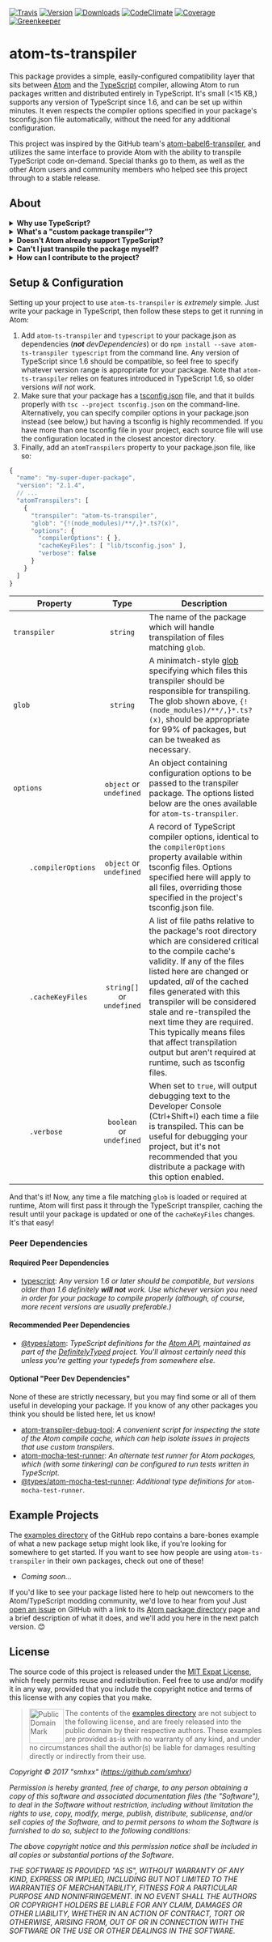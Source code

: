 [![Travis](https://img.shields.io/travis/smhxx/atom-ts-transpiler/master.svg)](https://travis-ci.org/smhxx/atom-ts-transpiler)
[![Version](https://img.shields.io/npm/v/atom-ts-transpiler.svg)](https://www.npmjs.com/package/atom-ts-transpiler)
[![Downloads](https://img.shields.io/npm/dt/atom-ts-transpiler.svg)](https://www.npmjs.com/package/atom-ts-transpiler)
[![CodeClimate](https://img.shields.io/codeclimate/github/smhxx/atom-ts-transpiler.svg)](https://codeclimate.com/github/smhxx/atom-ts-transpiler)
[![Coverage](https://img.shields.io/codeclimate/coverage/github/smhxx/atom-ts-transpiler.svg)](https://codeclimate.com/github/smhxx/atom-ts-transpiler/code)
[![Greenkeeper](https://badges.greenkeeper.io/smhxx/atom-ts-transpiler.svg)](https://greenkeeper.io/)
# atom-ts-transpiler

This package provides a simple, easily-configured compatibility layer that sits between [Atom](https://atom.io/) and the [TypeScript](https://www.typescriptlang.org/) compiler, allowing Atom to run packages written and distributed entirely in TypeScript. It's small (\<15 KB,) supports any version of TypeScript since 1.6, and can be set up within minutes. It even respects the compiler options specified in your package's tsconfig.json file automatically, without the need for any additional configuration.

This project was inspired by the GitHub team's [atom-babel6-transpiler](https://www.npmjs.com/package/atom-babel6-transpiler), and utilizes the same interface to provide Atom with the ability to transpile TypeScript code on-demand. Special thanks go to them, as well as the other Atom users and community members who helped see this project through to a stable release.

## About
<img alt="" src="https://upload.wikimedia.org/wikipedia/commons/8/80/Atom_editor_logo.svg" style="float:right;" />
<details>
<summary><b>Why use TypeScript?</b></summary>

Because it's great! TypeScript has all of the benefits of JavaScript, with the addition of a flexible and robust type system far beyond the basic 7-8 types that exist in vanilla JS. Aside from the obvious safety benefits of strong typing, it also empowers your editor/IDE with an understanding of how your code utilizes types, meaning awesome workflow emprovements like better linting and auto-completion! If you haven't tried TypeScript yet, do... it really is worth it!
</details>
<details>
<summary><b>What's a "custom package transpiler"?</b></summary>

Essentially, a custom package transpiler serves as a shim between Atom and your package, showing Atom how to deal with files that it doesn't natively understand what to do with. In this case, it takes responsibility for your package's TypeScript files, and converts them to JavaScript on-demand as Atom requires them. Atom then caches the transpiled code for each file, only asking for re-transpilation if the cache becomes invalid (such as by the package being updated.) If Atom already has your entire package cached, the TypeScript package is never even loaded, and performance-wise, it functions just as if you had written the entire package in JavaScript to begin with!

</details>
<details>
<summary><b>Doesn't Atom already support TypeScript?</b></summary>

Sort of? Yes and no. Atom does have a very basic, naïve understanding of TypeScript, but unfortunately it's not sufficient for the vast majority of packages. By default, if Atom encounters a .ts file at runtime, it attempts to transpile it using TypeScript 1.4; however, there's no way to specify what version of TypeScript should be used, or to set compiler options, both of which are crucial to ensuring the stability and performance of a package written in TS. The goal of this project is to enable that form of configuration in a simple and completely painless way. Just add the dependency, enable it in your package.json, and you're good to go.
</details>
<details>
<summary><b>Can't I just transpile the package myself?</b></summary>

Yes, absolutely. In fact, *this* package is transpiled from TypeScript prior to publishing. However, manually transpiling your entire project for testing and publication can be a bit of a pain, especially since apm doesn't currently support `prepublish` scripts. With a custom transpiler, the interpretation between Atom and your TypeScript code is handled automatically, with practically zero performance penalty once the package has been installed and activated for the first time.
</details>
<details>
<summary><b>How can I contribute to the project?</b></summary>

Right now, the best way to help out with `atom-ts-transpiler` is simply to *use it* and provide feedback if you feel there are any improvements that can be made. Long-term stability is one of our foremost goals; the project has 100% test coverage, and integration tests that are run against each new release of Atom, so there's no need to worry about your package suddenly breaking because of an update. Take it for a spin and let us know what you think! 🙂

If you'd like to contribute in a more direct way, see our [Contribution Guide](https://github.com/smhxx/atom-ts-transpiler/blob/master/.github/CONTRIBUTING.md) and [Code of Conduct](https://github.com/smhxx/atom-ts-transpiler/blob/master/.github/CODE_OF_CONDUCT.md) on GitHub. We always welcome [issues](https://github.com/smhxx/atom-ts-transpiler/issues) and [pull requests](https://github.com/smhxx/atom-ts-transpiler/pulls) from the community, if you think there are improvements to be made.
</details>

## Setup &amp; Configuration

Setting up your project to use `atom-ts-transpiler` is *extremely* simple. Just write your package in TypeScript, then follow these steps to get it running in Atom:

1. Add `atom-ts-transpiler` and `typescript` to your package.json as dependencies (***not*** *devDependencies*) or do `npm install --save atom-ts-transpiler typescript` from the command line. Any version of TypeScript since 1.6 should be compatible, so feel free to specify whatever version range is appropriate for your package. Note that `atom-ts-transpiler` relies on features introduced in TypeScript 1.6, so older versions *will not* work.
2. Make sure that your package has a [tsconfig.json](https://www.typescriptlang.org/docs/handbook/tsconfig-json.html) file, and that it builds properly with `tsc --project tsconfig.json` on the command-line. Alternatively, you can specify compiler options in your package.json instead (see below,) but having a tsconfig is highly recommended. If you have more than one tsconfig file in your project, each source file will use the configuration located in the closest ancestor directory.
3. Finally, add an `atomTranspilers` property to your package.json file, like so:
```js
{
  "name": "my-super-duper-package",
  "version": "2.1.4",
  // ...
  "atomTranspilers": [
    {
      "transpiler": "atom-ts-transpiler",
      "glob": "{!(node_modules)/**/,}*.ts?(x)",
      "options": {
        "compilerOptions": { },
        "cacheKeyFiles": [ "lib/tsconfig.json" ],
        "verbose": false
      }
    }
  ]
}
```
| Property | Type | Description |
|----------|:----:|-------------|
| `transpiler` | `string` | The name of the package which will handle transpilation of files matching `glob`.
| `glob` | `string` | A minimatch-style [glob](https://github.com/isaacs/node-glob) specifying which files this transpiler should be responsible for transpiling. The glob shown above, `{!(node_modules)/**/,}*.ts?(x)`, should be appropriate for 99% of packages, but can be tweaked as necessary.
| `options` | `object` or `undefined` | An object containing configuration options to be passed to the transpiler package. The options listed below are the ones available for `atom-ts-transpiler`. |
| &emsp;&emsp;`.compilerOptions` | `object` or `undefined` | A record of TypeScript compiler options, identical to the `compilerOptions` property available within tsconfig files. Options specified here will apply to all files, overriding those specified in the project's tsconfig.json file.
| &emsp;&emsp;`.cacheKeyFiles` | `string[]` or `undefined` | A list of file paths relative to the package's root directory which are considered critical to the compile cache's validity. If any of the files listed here are changed or updated, *all* of the cached files generated with this transpiler will be considered stale and re-transpiled the next time they are required. This typically means files that affect transpilation output but aren't required at runtime, such as tsconfig files.
| &emsp;&emsp;`.verbose` | `boolean` or `undefined` | When set to `true`, will output debugging text to the Developer Console (Ctrl+Shift+I) each time a file is transpiled. This can be useful for debugging your project, but it's not recommended that you distribute a package with this option enabled.

And that's it! Now, any time a file matching `glob` is loaded or required at runtime, Atom will first pass it through the TypeScript transpiler, caching the result until your package is updated or one of the `cacheKeyFiles` changes. It's that easy!

### Peer Dependencies

#### Required Peer Dependencies

* [typescript](https://www.npmjs.com/package/typescript): *Any version 1.6 or later should be compatible, but versions older than 1.6 definitely **will not** work. Use whichever version you need in order for your package to compile properly (although, of course, more recent versions are usually preferable.)*

#### Recommended Peer Dependencies

* [@types/atom](https://www.npmjs.com/package/@types/atom): *TypeScript definitions for the [Atom API](https://atom.io/docs/api/v1.21.0/AtomEnvironment), maintained as part of the [DefinitelyTyped](https://github.com/DefinitelyTyped/DefinitelyTyped) project. You'll almost certainly need this unless you're getting your typedefs from somewhere else.*

#### Optional "Peer Dev Dependencies"

None of these are strictly necessary, but you may find some or all of them useful in developing your package. If you know of any other packages you think you should be listed here, let us know!

* [atom-transpiler-debug-tool](https://www.npmjs.com/package/atom-transpiler-debug-tool): *A convenient script for inspecting the state of the Atom compile cache, which can help isolate issues in projects that use custom transpilers.*
* [atom-mocha-test-runner](https://www.npmjs.com/package/atom-mocha-test-runner): *An alternate test runner for Atom packages, which (with some tinkering) can be configured to run tests written in TypeScript.*
* [@types/atom-mocha-test-runner](https://www.npmjs.com/package/@types/atom-mocha-test-runner): *Additional type definitions for* `atom-mocha-test-runner`.

## Example Projects

The [examples directory](https://github.com/smhxx/atom-ts-transpiler/tree/master/examples) of the GitHub repo contains a bare-bones example of what a new package setup might look like, if you're looking for somewhere to get started. If you want to see how people are using `atom-ts-transpiler` in their own packages, check out one of these!

* *Coming soon...*
<!-- * [your-package-name](https://atom.io/packages/your-package-name): *A brief description of what it does.* -->

If you'd like to see your package listed here to help out newcomers to the Atom/TypeScript modding community, we'd love to hear from you! Just [open an issue](https://github.com/smhxx/atom-ts-transpiler/issues) on GitHub with a link to its [Atom package directory](https://atom.io/packages) page and a brief description of what it does, and we'll add you here in the next patch version. 😊

## License

The source code of this project is released under the [MIT Expat License](https://opensource.org/licenses/MIT), which freely permits reuse and redistribution. Feel free to use and/or modify it in any way, provided that you include the copyright notice and terms of this license with any copies that you make.

><img src="https://upload.wikimedia.org/wikipedia/commons/3/39/Cc-public_domain_mark_white.svg" alt="Public Domain Mark" width="68px" align="left" />The contents of the [examples directory](https://github.com/smhxx/atom-ts-transpiler/tree/master/examples) are not subject to the following license, and are freely released into the public domain by their respective authors. These examples are provided as-is with no warranty of any kind, and under no circumstances shall the author(s) be liable for damages resulting directly or indirectly from their use.

*Copyright © 2017 "smhxx" (https://github.com/smhxx)*

*Permission is hereby granted, free of charge, to any person obtaining a copy of this software and associated documentation files (the "Software"), to deal in the Software without restriction, including without limitation the rights to use, copy, modify, merge, publish, distribute, sublicense, and/or sell copies of the Software, and to permit persons to whom the Software is furnished to do so, subject to the following conditions:*

*The above copyright notice and this permission notice shall be included in all copies or substantial portions of the Software.*

*THE SOFTWARE IS PROVIDED "AS IS", WITHOUT WARRANTY OF ANY KIND, EXPRESS OR IMPLIED, INCLUDING BUT NOT LIMITED TO THE WARRANTIES OF MERCHANTABILITY, FITNESS FOR A PARTICULAR PURPOSE AND NONINFRINGEMENT. IN NO EVENT SHALL THE AUTHORS OR COPYRIGHT HOLDERS BE LIABLE FOR ANY CLAIM, DAMAGES OR OTHER LIABILITY, WHETHER IN AN ACTION OF CONTRACT, TORT OR OTHERWISE, ARISING FROM, OUT OF OR IN CONNECTION WITH THE SOFTWARE OR THE USE OR OTHER DEALINGS IN THE SOFTWARE.*

